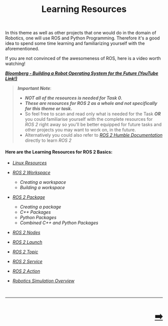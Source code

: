 <h1 align="center">
Learning Resources
</h1>
</br>
<p>In this theme as well as other projects that one would do in the domain of Robotics, one will use ROS and Python Programming. Therefore it's a good idea to spend some time learning and familiarizing yourself with the aforementioned.</p>
<p>If you are not convinced of the awesomeness of ROS, here is a video worth watching!</p>
<p><em><strong><a href="https://www.youtube.com/embed/Dm7HnQb8n9Y">Bloomberg - Building a Robot Operating System for the Future (YouTube Link!)</a></strong></em></p>
<blockquote>
<p><em><strong>Important Note</strong></em>: </p>
<ul>
<li><em><strong>NOT all of the resources is needed for Task 0.</strong></em></li>
<li><em><strong>These are resources for ROS 2 as a whole and not specifically for this theme or task.</strong></em></li>
<li>So feel free to scan and read only what is needed for the Task <em><strong>OR</strong></em> you could familiarise yourself with the complete resources for <em>ROS 2</em> right away so you'll be better equipped for future tasks and other projects you may want to work on, in the future.</li>
<li>Alternatively you could also refer to <a href="https://docs.ros.org/en/humble/Tutorials.html"><em>ROS 2 Humble Documentation</em></a> directly to learn <em>ROS 2</em></li>
</ul>
</blockquote>
<h4 id="here-are-the-learning-resources-for-ros-2-basics">Here are the Learning Resources for ROS 2 Basics:</h4>
<ul>
<li>
<p><a href="Resources/Linux_Resources.md"><em>Linux Resources</em></a></p>
</li>
<li>
<p><a href="Resources/Workspace.md"><em>ROS 2 Workspace</em></a></p>
<ul>
<li><em>Creating a workspace</em></li>
<li><em>Building a workspace</em></li>
</ul>
</li>
<li>
<p><a href="Resources/Package.md"><em>ROS 2 Package</em></a></p>
<ul>
<li><em>Creating a package</em></li>
<li><em>C++ Packages</em></li>
<li><em>Python Packages</em></li>
<li><em>Combined C++ and Python Packages</em></li>
</ul>
</li>
<li>
<p><a href="Resources/Node.md"><em>ROS 2 Nodes</em></a></p>
</li>
<li>
<p><a href="Resources/Launch.md"><em>ROS 2 Launch</em></a></p>
</li>
<li>
<p><a href="Resources/Topic.md"><em>ROS 2 Topic</em></a></p>
</li>
<li>
<p><a href="Resources/Service.md"><em>ROS 2 Service</em></a></p>
</li>
<li>
<p><a href="Resources/Action.md"><em>ROS 2 Action</em></a></p>
</li>
<li>
<p><a href="Resources/Simulation.md"><em>Robotics Simulation Overview</em></a></p>
</li>
</ul>
</ul>
</br>
<hr />

<h1 align="right">
<a href="Resources/Linux_Resources.md">➡️</a>
</h1>

